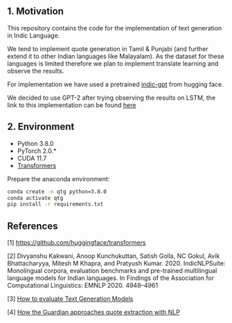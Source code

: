 ## 1. Motivation

This repository contains the code for the implementation of text generation in Indic Language.

We tend to implement quote generation in Tamil & Punjabi (and further extend it to other Indian languages like Malayalam). As the dataset for these languages is limited therefore we plan to implement translate learning and observe the results.

For implementation we have used a pretrained [indic-gpt](https://huggingface.co/aashay96/indic-gpt) from hugging face.

We decided to use GPT-2 after trying observing the results on LSTM, the link to this implementation can be found [here](https://github.com/verma-rishu/Text_Generation_LSTM) 

## 2. Environment

- Python 3.8.0
- PyTorch 2.0.*
- CUDA 11.7
- [Transformers](https://github.com/huggingface/transformers)

Prepare the anaconda environment:

```bash
conda create -n qtg python=3.8.0
conda activate qtg
pip install -r requirements.txt
```
## References
[1] https://github.com/huggingface/transformers

[2] Divyanshu Kakwani, Anoop Kunchukuttan, Satish
Golla, NC Gokul, Avik Bhattacharyya, Mitesh M
Khapra, and Pratyush Kumar. 2020. IndicNLPSuite:
Monolingual corpora, evaluation benchmarks and
pre-trained multilingual language models for Indian
languages. In Findings of the Association for
Computational Linguistics: EMNLP 2020. 4948–4961

[3] [How to evaluate Text Generation Models](https://towardsdatascience.com/how-to-evaluate-text-generation-models-metrics-for-automatic-evaluation-of-nlp-models-e1c251b04ec1)

[4] [How the Guardian approaches quote extraction with NLP](https://explosion.ai/blog/guardian)
